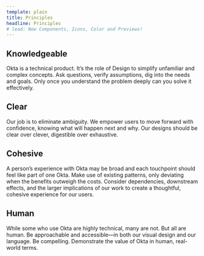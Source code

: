 ```yaml
---
template: plain
title: Principles 
headline: Principles 
# lead: New Components, Icons, Color and Previews! 
---
```


<Description>

## Knowledgeable

Okta is a technical product. It’s the role of Design to simplify unfamiliar and complex concepts. Ask questions, verify assumptions, dig into the needs and goals. Only once you understand the problem deeply can you solve it effectively.

</Description>

<Description>

## Clear

Our job is to eliminate ambiguity. We empower users to move forward with confidence, knowing what will happen next and why. Our designs should be clear over clever, digestible over exhaustive.

</Description>

<Description>

## Cohesive

A person’s experience with Okta may be broad and each touchpoint should feel like part of one Okta. Make use of existing patterns, only deviating when the benefits outweigh the costs. Consider dependencies, downstream effects, and the larger implications of our work to create a thoughtful, cohesive experience for our users.

</Description>

<Description>

## Human

While some who use Okta are highly technical, many are not. But all are human. Be approachable and accessible—in both our visual design and our language. Be compelling. Demonstrate the value of Okta in human, real-world terms.

</Description>
